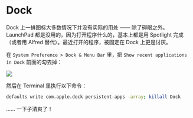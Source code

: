 # Dock 

Dock 上一排图标大多数情况下并没有实际的用处 —— 除了碍眼之外。LaunchPad 都是没用的，因为打开程序什么的，基本上都是用 Spotlight 完成（或者用 Alfred 替代）。最近打开的程序，被固定在 Dock 上更是讨厌。

在 `System Preference > Dock & Menu Bar` 里，把 `Show recent applications in Dock` 前面的勾去掉：

![](images/dock.png)

然后在 Terminal 里执行以下命令：

```bash
defaults write com.apple.dock persistent-apps -array; killall Dock
```

…… 一下子清爽了！
